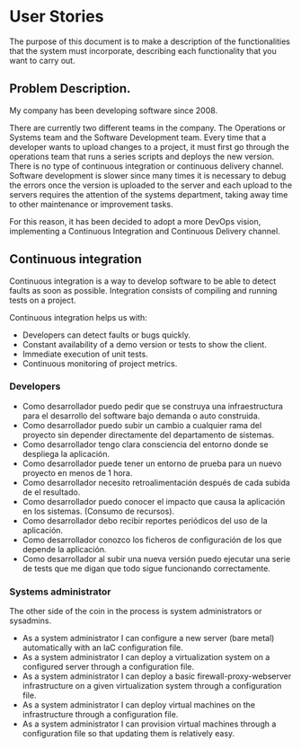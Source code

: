 # User Stories

The purpose of this document is to make a description of the functionalities that the system must incorporate, describing each functionality that you want to carry out.


## Problem Description.

My company has been developing software since 2008.

There are currently two different teams in the company. The Operations or Systems team and the Software Development team.
Every time that a developer wants to upload changes to a project, it must first go through the operations team that runs a series
scripts and deploys the new version.
There is no type of continuous integration or continuous delivery channel. Software development is slower since many times
it is necessary to debug the errors once the version is uploaded to the server and each upload to the servers requires the attention of the systems department,
taking away time to other maintenance or improvement tasks.

For this reason, it has been decided to adopt a more DevOps vision, implementing a Continuous Integration and Continuous Delivery channel.

## Continuous integration

Continuous integration is a way to develop software to be able to detect faults as soon as possible.
Integration consists of compiling and running tests on a project.

Continuous integration helps us with:
- Developers can detect faults or bugs quickly.
- Constant availability of a demo version or tests to show the client.
- Immediate execution of unit tests.
- Continuous monitoring of project metrics.

### Developers

- Como desarrollador puedo pedir que se construya una infraestructura para el desarrollo del software bajo demanda o auto construida.
- Como desarrollador puedo subir un cambio a cualquier rama del proyecto sin depender directamente del departamento de sistemas.
- Como desarrollador tengo clara consciencia del entorno donde se despliega la aplicación.
- Como desarrollador puede tener un entorno de prueba para un nuevo proyecto en menos de 1 hora.
- Como desarrollador necesito retroalimentación después de cada subida de el resultado.
- Como desarrollador puedo conocer el impacto que causa la aplicación en los sistemas. (Consumo de recursos).
- Como desarrollador debo recibir reportes periódicos del uso de la aplicación.
- Como desarrollador conozco los ficheros de configuración de los que depende la aplicación.
- Como desarrollador al subir una nueva versión puedo ejecutar una serie de tests que me digan que todo sigue funcionando correctamente.


### Systems administrator

The other side of the coin in the process is system administrators or sysadmins.

- As a system administrator I can configure a new server (bare metal) automatically with an IaC configuration file.
- As a system administrator I can deploy a virtualization system on a configured server through a configuration file.
- As a system administrator I can deploy a basic firewall-proxy-webserver infrastructure on a given virtualization system through a configuration file.
- As a system administrator I can deploy virtual machines on the infrastructure through a configuration file.
- As a system administrator I can provision virtual machines through a configuration file so that updating them is relatively easy.
